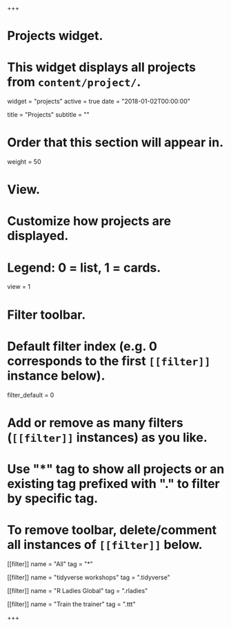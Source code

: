 +++
# Projects widget.
# This widget displays all projects from `content/project/`.
widget = "projects"
active = true
date = "2018-01-02T00:00:00"

title = "Projects"
subtitle = ""

# Order that this section will appear in.
weight = 50

# View.
# Customize how projects are displayed.
# Legend: 0 = list, 1 = cards.
view = 1

# Filter toolbar.

# Default filter index (e.g. 0 corresponds to the first `[[filter]]` instance below).
filter_default = 0

# Add or remove as many filters (`[[filter]]` instances) as you like.
# Use "*" tag to show all projects or an existing tag prefixed with "." to filter by specific tag.
# To remove toolbar, delete/comment all instances of `[[filter]]` below.
[[filter]]
  name = "All"
  tag = "*"
  
[[filter]]
  name = "tidyverse workshops"
  tag = ".tidyverse"

[[filter]]
  name = "R Ladies Global"
  tag = ".rladies"
  
[[filter]]
  name = "Train the trainer"
  tag = ".ttt"

+++

